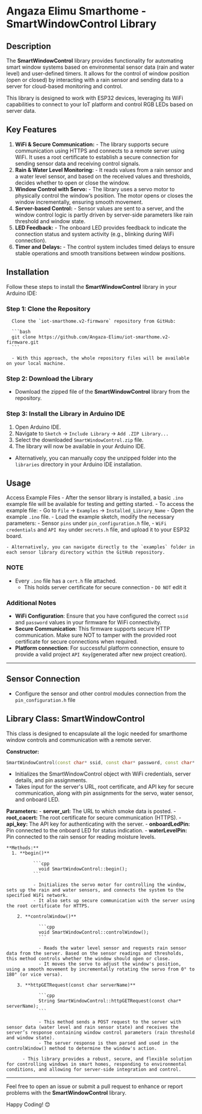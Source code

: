 # Angaza Elimu Smarthome - SmartWindowControl Library

## Description

The **SmartWindowControl** library provides functionality for automating smart window systems based on environmental sensor data (rain and water level) and user-defined timers. It allows for the control of window position (open or closed) by interacting with a rain sensor and sending data to a server for cloud-based monitoring and control.

This library is designed to work with ESP32 devices, leveraging its WiFi capabilities to connect to your IoT platform and control RGB LEDs based on server data.

## Key Features

  1. **WiFi & Secure Communication:**
    - The library supports secure communication using HTTPS and connects to a remote server using WiFi.
  It uses a root certificate to establish a secure connection for sending sensor data and receiving control signals.
  2. **Rain & Water Level Monitoring:**
    - It reads values from a rain sensor and a water level sensor, and based on the received values and thresholds, decides whether to open or close the window.
  3. **Window Control with Servo:**
    - The library uses a servo motor to physically control the window’s position. The motor opens or closes the window incrementally, ensuring smooth movement.
  4. **Server-based Control:**
    - Sensor values are sent to a server, and the window control logic is partly driven by server-side parameters like rain threshold and window state.
  5. **LED Feedback:**
    - The onboard LED provides feedback to indicate the connection status and system activity (e.g., blinking during WiFi connection).
  6. **Timer and Delays:**
    - The control system includes timed delays to ensure stable operations and smooth transitions between window positions.

## Installation

  Follow these steps to install the **SmartWindowControl** library in your Arduino IDE:

  ### Step 1: Clone the Repository
      Clone the `iot-smarthome.v2-firmware` repository from GitHub:
      
      ```bash
      git clone https://github.com/Angaza-Elimu/iot-smarthome.v2-firmware.git
      ```
      
      - With this approach, the whole repository files will be available on your local machine.

  ### Step 2: Download the Library

   - Download the zipped file of the **SmartWindowControl** library from the repository.

  ### Step 3: Install the Library in Arduino IDE

   1. Open Arduino IDE.
   2. Navigate to `Sketch` -> `Include Library` -> `Add .ZIP Library...`
   3. Select the downloaded `SmartWindowControl.zip` file.
   4. The library will now be available in your Arduino IDE.

   - Alternatively, you can manually copy the unzipped folder into the `libraries` directory in your Arduino IDE installation.


## Usage

  Access Example Files
    - After the sensor library is installed, a basic `.ino` example file will be available for testing and getting started.
    - To access the example file:
      - Go to `File` -> `Examples` -> `Installed_Library_Name`
      - Open the example `.ino` file.
    - Load the example sketch, modify the necessary parameters:
       - Sensor `pins` under `pin_configuration.h` file,
       - `WiFi credentials` and `API Key` under `secrets.h` file, and upload it to your ESP32 board.

    - Alternatively, you can navigate directly to the `examples` folder in each sensor library directory within the GitHub repository.

  ### NOTE
   - Every `.ino` file has a `cert.h` file attached.
     - This holds server certificate for secure connection - `DO NOT` edit it

  ### Additional Notes

   - **WiFi Configuration**: Ensure that you have configured the correct `ssid` and `password` values in your firmware for WiFi connectivity.
   - **Secure Communication**: This firmware supports secure HTTP communication. Make sure NOT to tamper with the provided root certificate for secure connections when required.
   - **Platform connection**: For successful platform connection, ensure to provide a valid project `API Key`(generated after new project creation).

   ---

## Sensor Connection

   - Configure the sensor and other control modules connection from the `pin_configuration.h` file


## Library Class: SmartWindowControl
This class is designed to encapsulate all the logic needed for smarthome window controls and communication with a remote server.

**Constructor:**

  ```cpp
  SmartWindowControl(const char* ssid, const char* password, const char* server_url, const char* root_cacert, const char* api_key, int servoPin, int waterLevelPin, int onboardLedPin);
  ```
  
  - Initializes the SmartWindowControl object with WiFi credentials, server details, and pin assignments.
  - Takes input for the server's URL, root certificate, and API key for secure communication, along with pin assignments for the servo, water sensor, and onboard LED.

  **Parameters:**
    - **server_url:** The URL to which smoke data is posted.
    - **root_cacert:** The root certificate for secure communication (HTTPS).
    - **api_key:** The API key for authenticating with the server.
    - **onboardLedPin:** Pin connected to the onboard LED for status indication.
    - **waterLevelPin:** Pin connected to the rain sensor for reading moisture levels.

    **Methods:**
      1. **begin()**
      
              ```cpp
                void SmartWindowControl::begin();
              ```
              
              - Initializes the servo motor for controlling the window, sets up the rain and water sensors, and connects the system to the specified WiFi network.
              - It also sets up secure communication with the server using the root certificate for HTTPS.

        2. **controlWindow()**
        
                ```cpp
                void SmartWindowControl::controlWindow();
                ```
                
                - Reads the water level sensor and requests rain sensor data from the server. Based on the sensor readings and thresholds, this method controls whether the window should open or close.
                - It moves the servo to adjust the window's position, using a smooth movement by incrementally rotating the servo from 0° to 180° (or vice versa).

        3. **httpGETRequest(const char serverName)**
        
                ```cpp
                String SmartWindowControl::httpGETRequest(const char* serverName);
                ```
                
                - This method sends a POST request to the server with sensor data (water level and rain sensor state) and receives the server’s response containing window control parameters (rain threshold and window state).
                - The server response is then parsed and used in the controlWindow() method to determine the window's action.

          - This library provides a robust, secure, and flexible solution for controlling windows in smart homes, responding to environmental conditions, and allowing for server-side integration and control.

  ---

  Feel free to open an issue or submit a pull request to enhance or report problems with the **SmartWindowControl** library.

  Happy Coding! 😊
